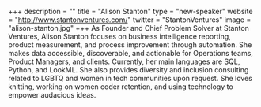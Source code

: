 +++
description = ""
title = "Alison Stanton"
type = "new-speaker"
website = "http://www.stantonventures.com/"
twitter = "StantonVentures"
image = "alison-stanton.jpg"
+++
As Founder and Chief Problem Solver at Stanton Ventures, Alison Stanton focuses on business intelligence reporting, product measurement, and process improvement through automation. She makes data accessible, discoverable, and actionable for Operations teams, Product Managers, and clients. Currently, her main languages are SQL, Python, and LookML. She also provides diversity and inclusion consulting related to LGBTQ and women in tech communities upon request. She loves knitting, working on women coder retention, and using technology to empower audacious ideas.